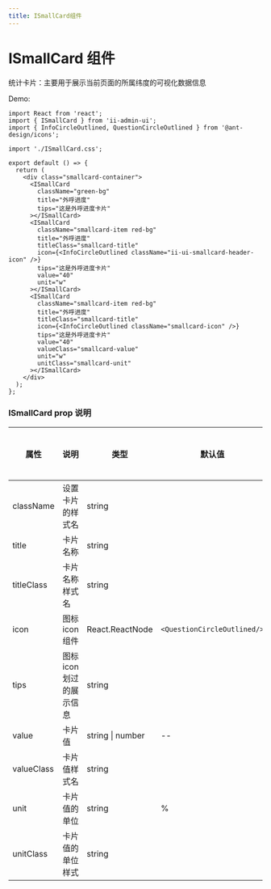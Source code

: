 ```yaml
---
title: ISmallCard组件
---
```


# ISmallCard 组件

统计卡片：主要用于展示当前页面的所属纬度的可视化数据信息

Demo:

```tsx
import React from 'react';
import { ISmallCard } from 'ii-admin-ui';
import { InfoCircleOutlined, QuestionCircleOutlined } from '@ant-design/icons';

import './ISmallCard.css';

export default () => {
  return (
    <div class="smallcard-container">
      <ISmallCard
        className="green-bg"
        title="外呼进度"
        tips="这是外呼进度卡片"
      ></ISmallCard>
      <ISmallCard
        className="smallcard-item red-bg"
        title="外呼进度"
        titleClass="smallcard-title"
        icon={<InfoCircleOutlined className="ii-ui-smallcard-header-icon" />}
        tips="这是外呼进度卡片"
        value="40"
        unit="w"
      ></ISmallCard>
      <ISmallCard
        className="smallcard-item red-bg"
        title="外呼进度"
        titleClass="smallcard-title"
        icon={<InfoCircleOutlined className="smallcard-icon" />}
        tips="这是外呼进度卡片"
        value="40"
        valueClass="smallcard-value"
        unit="w"
        unitClass="smallcard-unit"
      ></ISmallCard>
    </div>
  );
};
```

<!-- <API src='../../src/components/ISmallCard'> -->

### ISmallCard prop 说明

| 属性       | 说明                     | 类型             | 默认值                      | 是否必传 | 版本 |
| ---------- | ------------------------ | ---------------- | --------------------------- | -------- | ---- |
| className  | 设置卡片的样式名         | string           |                             | 否       |      |
| title      | 卡片名称                 | string           |                             | 是       |      |
| titleClass | 卡片名称样式名           | string           |                             | 否       |      |
| icon       | 图标 icon 组件           | React.ReactNode  | `<QuestionCircleOutlined/>` | 否       |      |
| tips       | 图标 icon 划过的展示信息 | string           |                             | 否       |      |
| value      | 卡片值                   | string \| number | --                          | 否       |      |
| valueClass | 卡片值样式名             | string           |                             | 否       |      |
| unit       | 卡片值的单位             | string           | %                           | 否       |      |
| unitClass  | 卡片值的单位样式         | string           |                             | 否       |      |
